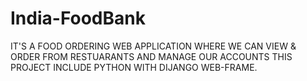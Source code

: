 # India-FoodBank
IT'S A FOOD ORDERING WEB APPLICATION WHERE WE CAN VIEW & ORDER FROM RESTUARANTS AND MANAGE OUR ACCOUNTS
THIS PROJECT INCLUDE PYTHON WITH DIJANGO WEB-FRAME.
